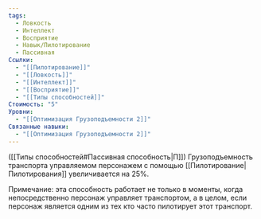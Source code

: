 ```yaml
---
tags:
  - Ловкость
  - Интеллект
  - Восприятие
  - Навык/Пилотирование
  - Пассивная
Ссылки:
  - "[[Пилотирование]]"
  - "[[Ловкость]]"
  - "[[Интеллект]]"
  - "[[Восприятие]]"
  - "[[Типы способностей]]"
Стоимость: "5"
Уровни:
  - "[[Оптимизация Грузоподъемности 2]]"
Связанные навыки:
  - "[[Оптимизация Грузоподъемности 2]]"
---
```

([[Типы способностей#Пассивная способность|П]]) Грузоподъемность транспорта управляемом персонажем с помощью [[Пилотирование|Пилотирования]] увеличивается на 25%. 

Примечание: эта способность работает не только в моменты, когда непосредственно персонаж управляет транспортом, а в целом, если персонаж является одним из тех кто часто пилотирует этот транспорт.